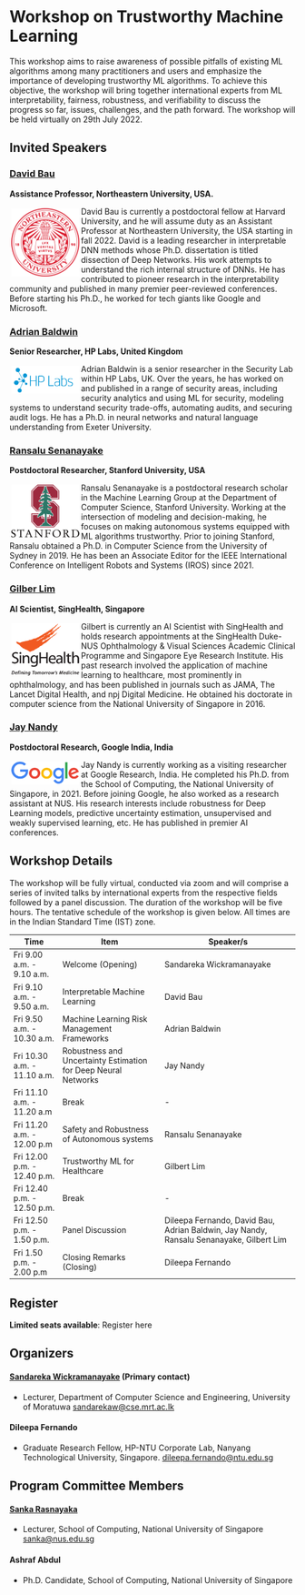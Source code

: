 # Workshop on Trustworthy Machine Learning

This workshop aims to raise awareness of possible pitfalls of existing ML algorithms among many practitioners and users and emphasize the importance of developing trustworthy ML algorithms. To achieve this objective, the workshop will bring together international experts from ML interpretability, fairness, robustness, and verifiability to discuss the progress so far, issues, challenges, and the path forward. The workshop will be held virtually on 29th July 2022. 


## Invited Speakers

### <a href="https://baulab.info/" target="_blank">David Bau</a>
**Assistance Professor, Northeastern University, USA.**

<img align="left" width="120px" style="padding: 3px 3px 3px 3px" src="assets/img/Northeastern_University_seal.svg.png"> David Bau is currently a postdoctoral fellow at Harvard University, and he will assume duty as an Assistant Professor at Northeastern University, the USA starting in fall 2022. David is a leading researcher in interpretable DNN methods whose Ph.D. dissertation is titled dissection of Deep Networks. His work attempts to understand the rich internal structure of DNNs. He has contributed to pioneer research in the interpretability community and published in many premier peer-reviewed conferences. Before starting his Ph.D., he worked for tech giants like Google and Microsoft.

### <a href="https://www.linkedin.com/in/adrian-baldwin-2a97065" target="_blank">Adrian Baldwin</a>
**Senior Researcher, HP Labs, United Kingdom** 

<img align="left" width="120px" style="padding: 3px 3px 3px 3px" src="assets/img/labs-logo.png"> Adrian Baldwin is a senior researcher in the Security Lab within HP Labs, UK. Over the years, he has worked on and published in a range of security areas, including security analytics and using ML for security, modeling systems to understand security trade-offs, automating audits, and securing audit logs. He has a Ph.D. in neural networks and natural language understanding from Exeter University.

### <a href="https://www.ransalu.com/" target="_blank">Ransalu Senanayake</a>
**Postdoctoral Researcher, Stanford University, USA**

<img align="left" width="120px" style="padding: 3px 3px 3px 3px" src="assets/img/2d3aeb9af414fa85725d1f6521701f22.png"> Ransalu Senanayake is a postdoctoral research scholar in the Machine Learning Group at the Department of Computer Science, Stanford University. Working at the intersection of modeling and decision-making, he focuses on making autonomous systems equipped with ML algorithms trustworthy. Prior to joining Stanford, Ransalu obtained a Ph.D. in Computer Science from the University of Sydney in 2019. He has been an Associate Editor for the IEEE International Conference on Intelligent Robots and Systems (IROS) since 2021.

### <a href="https://www.linkedin.com/in/gilbertlim/" target="_blank">Gilber Lim</a>
**AI Scientist, SingHealth, Singapore**

<img align="left" width="120px" style="padding: 3px 3px 3px 3px" src="assets/img/SingHealth_Logo.png"> Gilbert is currently an AI Scientist with SingHealth and holds research appointments at the SingHealth Duke-NUS Ophthalmology & Visual Sciences Academic Clinical Programme and Singapore Eye Research Institute. His past research involved the application of machine learning to healthcare, most prominently in ophthalmology, and has been published in journals such as JAMA, The Lancet Digital Health, and npj Digital Medicine. He obtained his doctorate in computer science from the National University of Singapore in 2016.

### <a href="https://www.linkedin.com/in/jayjaynandy/?originalSubdomain=in" target="_blank">Jay Nandy</a>
**Postdoctoral Research, Google India, India**

<img align="left" width="120px" style="padding: 3px 3px 3px 3px" src="assets/img/Google_2015_logo.svg.webp"> Jay Nandy is currently working as a visiting researcher at Google Research, India. He completed his Ph.D. from the School of Computing, the National University of Singapore, in 2021. Before joining Google, he also worked as a research assistant at NUS. His research interests include robustness for Deep Learning models, predictive uncertainty estimation, unsupervised and weakly supervised learning, etc. He has published in premier AI conferences.

## Workshop Details
The workshop will be fully virtual, conducted via zoom and will comprise a series of invited talks by international experts from the respective fields followed by a panel discussion.  The duration of the workshop will be five hours. The tentative schedule of the workshop is given below. All times are in the Indian Standard Time (IST) zone.


| Time | Item | Speaker/s |
| ------------------------- | ----------------- | ------------------------ |
| Fri 9.00 a.m. - 9.10 a.m. | Welcome (Opening) | Sandareka Wickramanayake |
| Fri 9.10 a.m. - 9.50 a.m. | Interpretable Machine Learning |  David Bau |
| Fri 9.50 a.m. - 10.30 a.m.| Machine Learning Risk Management Frameworks | Adrian Baldwin |
| Fri 10.30 a.m. - 11.10 a.m.| Robustness and Uncertainty Estimation for Deep Neural Networks | Jay Nandy |
| Fri 11.10 a.m. - 11.20 a.m | Break | - |
| Fri 11.20 a.m. - 12.00 p.m | Safety and Robustness of Autonomous systems | Ransalu Senanayake |
| Fri 12.00 p.m. - 12.40 p.m.| Trustworthy ML for Healthcare | Gilbert Lim | 
| Fri 12.40 p.m. - 12.50 p.m.| Break | - |
| Fri 12.50 p.m. - 1.50 p.m. | Panel Discussion | Dileepa Fernando, David Bau, Adrian Baldwin, Jay Nandy, Ransalu Senanayake, Gilbert Lim |
| Fri 1.50 p.m. - 2.00 p.m | Closing Remarks (Closing) | Dileepa Fernando |


## Register

**Limited seats available**: Register here <link>

## Organizers

#### <a href="http://sandareka.github.io/" target="_blank">Sandareka Wickramanayake</a> (Primary contact)

- Lecturer, 
Department of Computer Science and Engineering,
University of Moratuwa
sandarekaw@cse.mrt.ac.lk

#### Dileepa Fernando

- Graduate Research Fellow,
HP-NTU Corporate Lab,
Nanyang Technological University,
Singapore.
dileepa.fernando@ntu.edu.sg

## Program Committee Members
#### <a href="https://comp.nus.edu.sg/~sanka" target="_blank">Sanka Rasnayaka</a>

- Lecturer, 
School of Computing,
National University of Singapore
sanka@nus.edu.sg

#### Ashraf Abdul

- Ph.D. Candidate,
School of Computing,
National University of Singapore


